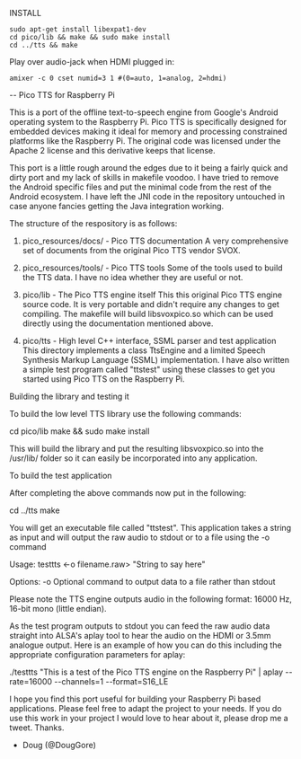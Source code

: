 INSTALL
```
sudo apt-get install libexpat1-dev
cd pico/lib && make && sudo make install
cd ../tts && make
```
Play over audio-jack when HDMI plugged in: 
```
amixer -c 0 cset numid=3 1 #(0=auto, 1=analog, 2=hdmi)
```
--
Pico TTS for Raspberry Pi

This is a port of the offline text-to-speech engine from Google's Android operating system to the Raspberry Pi. Pico TTS is specifically designed for embedded devices making it ideal for memory and processing constrained platforms like the Raspberry Pi. The original code was licensed under the Apache 2 license and this derivative keeps that license.

This port is a little rough around the edges due to it being a fairly quick and dirty port and my lack of skills in makefile voodoo. I have tried to remove the Android specific files and put the minimal code from the rest of the Android ecosystem. I have left the JNI code in the repository untouched in case anyone fancies getting the Java integration working.

The structure of the respository is as follows:

1) pico_resources/docs/ - Pico TTS documentation
A very comprehensive set of documents from the original Pico TTS vendor SVOX.

2) pico_resources/tools/ - Pico TTS tools
Some of the tools used to build the TTS data. I have no idea whether they are useful or not.

3) pico/lib - The Pico TTS engine itself
This this original Pico TTS engine source code. It is very portable and didn't require any changes to get compiling. The makefile will build libsvoxpico.so which can be used directly using the documentation mentioned above.

4) pico/tts - High level C++ interface, SSML parser and test application
This directory implements a class TtsEngine and a limited Speech Synthesis Markup Language (SSML) implementation. I have also written a simple test program called "ttstest" using these classes to get you started using Pico TTS on the Raspberry Pi.

Building the library and testing it

To build the low level TTS library use the following commands:

cd pico/lib
make && sudo make install

This will build the library and put the resulting libsvoxpico.so into the /usr/lib/ folder so it can easily be incorporated into any application.

To build the test application

After completing the above commands now put in the following:

cd ../tts
make

You will get an executable file called "ttstest". This application takes a string as input and will output the raw audio to stdout or to a file using the -o command

Usage:
testtts <-o filename.raw> "String to say here"

Options:
-o      Optional command to output data to a file rather than stdout

Please note the TTS engine outputs audio in the following format: 16000 Hz, 16-bit mono (little endian).

As the test program outputs to stdout you can feed the raw audio data straight into ALSA's aplay tool to hear the audio on the HDMI or 3.5mm analogue output. Here is an example of how you can do this including the appropriate configuration parameters for aplay:

./testtts "This is a test of the Pico TTS engine on the Raspberry Pi" | aplay --rate=16000 --channels=1 --format=S16_LE


I hope you find this port useful for building your Raspberry Pi based applications. Please feel free to adapt the project to your needs. If you do use this work in your project I would love to hear about it, please drop me a tweet. Thanks.

- Doug (@DougGore)
